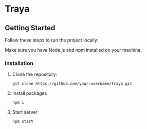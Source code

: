 # Traya

## Getting Started

Follow these steps to run the project locally:

Make sure you have Node.js and npm installed on your machine.

### Installation

1. Clone the repository:

   ```
   git clone https://github.com/your-username/traya.git
   
2. Install packages
   ```
   npm i
   
3. Start server
   ```
   npm start
   
